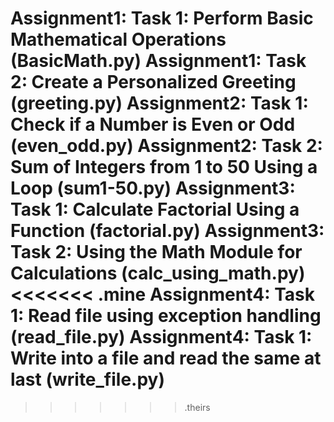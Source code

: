 Assignment1: Task 1: Perform Basic Mathematical Operations (BasicMath.py)
Assignment1: Task 2: Create a Personalized Greeting (greeting.py)
Assignment2: Task 1: Check if a Number is Even or Odd (even_odd.py)
Assignment2: Task 2: Sum of Integers from 1 to 50 Using a Loop (sum1-50.py)
Assignment3: Task 1: Calculate Factorial Using a Function (factorial.py)
Assignment3: Task 2: Using the Math Module for Calculations (calc_using_math.py)
<<<<<<< .mine
Assignment4: Task 1: Read file using exception handling (read_file.py)
Assignment4: Task 1: Write into a file and read the same at last (write_file.py)
=======


>>>>>>> .theirs
